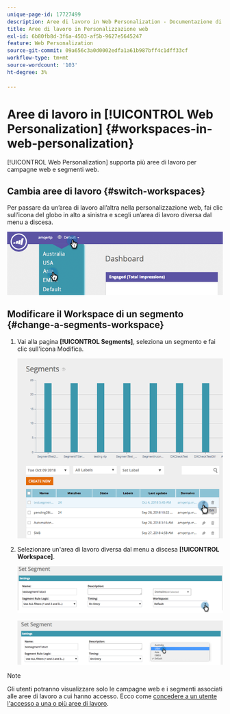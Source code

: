 ```yaml
---
unique-page-id: 17727499
description: Aree di lavoro in Web Personalization - Documentazione di Marketo - Documentazione del prodotto
title: Aree di lavoro in Personalizzazione web
exl-id: 6b80fb8d-3f6a-4503-af5b-9627e5645247
feature: Web Personalization
source-git-commit: 09a656c3a0d0002edfa1a61b987bff4c1dff33cf
workflow-type: tm+mt
source-wordcount: '103'
ht-degree: 3%

---
```


# Aree di lavoro in [!UICONTROL Web Personalization] {#workspaces-in-web-personalization}

[!UICONTROL Web Personalization] supporta più aree di lavoro per campagne web e segmenti web.

## Cambia aree di lavoro {#switch-workspaces}

Per passare da un’area di lavoro all’altra nella personalizzazione web, fai clic sull’icona del globo in alto a sinistra e scegli un’area di lavoro diversa dal menu a discesa.

![](assets/ss7.png)

## Modificare il Workspace di un segmento {#change-a-segments-workspace}

1. Vai alla pagina **[!UICONTROL Segments]**, seleziona un segmento e fai clic sull&#39;icona Modifica.

   ![](assets/ss4.png)

1. Selezionare un&#39;area di lavoro diversa dal menu a discesa **[!UICONTROL Workspace]**.

   ![](assets/ss6.png)

   ![](assets/ss5.png)

>[!NOTE]
>
>Gli utenti potranno visualizzare solo le campagne web e i segmenti associati alle aree di lavoro a cui hanno accesso. Ecco come [concedere a un utente l&#39;accesso a una o più aree di lavoro](/help/marketo/product-docs/administration/workspaces-and-person-partitions/allow-user-access-to-a-workspace.md).
